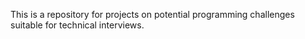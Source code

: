 This is a repository for projects on potential programming challenges suitable for technical interviews.
 
